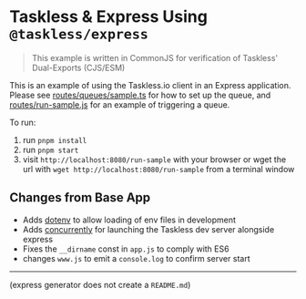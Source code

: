 # Taskless & Express Using `@taskless/express`

> This example is written in CommonJS for verification of Taskless' Dual-Exports (CJS/ESM)

This is an example of using the Taskless.io client in an Express application. Please see [routes/queues/sample.ts](./routes/queues/sample.js) for how to set up the queue, and [routes/run-sample.js](./routes/run-sample.js) for an example of triggering a queue.

To run:

1. run `pnpm install`
2. run `pnpm start`
3. visit `http://localhost:8080/run-sample` with your browser or wget the url with `wget http://localhost:8080/run-sample` from a terminal window

## Changes from Base App

- Adds [dotenv](https://www.npmjs.com/package/dotenv) to allow loading of env files in development
- Adds [concurrently](https://www.npmjs.com/package/concurrently) for launching the Taskless dev server alongside express
- Fixes the `__dirname` const in `app.js` to comply with ES6
- changes `www.js` to emit a `console.log` to confirm server start

---

(express generator does not create a `README.md`)
